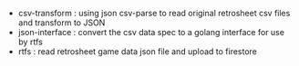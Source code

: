- csv-transform : using json csv-parse to read original retrosheet csv files and transform to JSON
- json-interface : convert the csv data spec to a golang interface for use by rtfs
- rtfs : read retrosheet game data json file and upload to firestore
